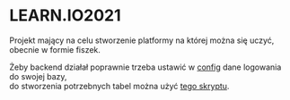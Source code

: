 # LEARN.IO2021
Projekt mający na celu stworzenie platformy na której można się uczyć, obecnie w formie fiszek.

Żeby backend działał poprawnie trzeba ustawić w [config](server/config.php) dane logowania do swojej bazy,  
do stworzenia potrzebnych tabel można użyć [tego skryptu](documentation/setup_tables.sql).
